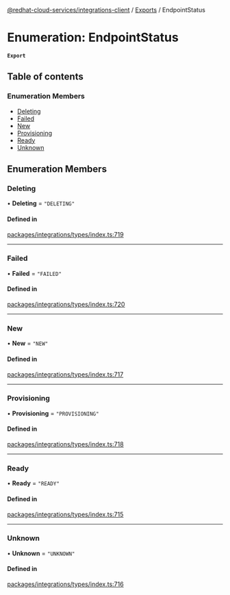 [@redhat-cloud-services/integrations-client](../README.md) / [Exports](../modules.md) / EndpointStatus

# Enumeration: EndpointStatus

**`Export`**

## Table of contents

### Enumeration Members

- [Deleting](EndpointStatus.md#deleting)
- [Failed](EndpointStatus.md#failed)
- [New](EndpointStatus.md#new)
- [Provisioning](EndpointStatus.md#provisioning)
- [Ready](EndpointStatus.md#ready)
- [Unknown](EndpointStatus.md#unknown)

## Enumeration Members

### Deleting

• **Deleting** = ``"DELETING"``

#### Defined in

[packages/integrations/types/index.ts:719](https://github.com/RedHatInsights/javascript-clients/blob/master/packages/integrations/types/index.ts#L719)

___

### Failed

• **Failed** = ``"FAILED"``

#### Defined in

[packages/integrations/types/index.ts:720](https://github.com/RedHatInsights/javascript-clients/blob/master/packages/integrations/types/index.ts#L720)

___

### New

• **New** = ``"NEW"``

#### Defined in

[packages/integrations/types/index.ts:717](https://github.com/RedHatInsights/javascript-clients/blob/master/packages/integrations/types/index.ts#L717)

___

### Provisioning

• **Provisioning** = ``"PROVISIONING"``

#### Defined in

[packages/integrations/types/index.ts:718](https://github.com/RedHatInsights/javascript-clients/blob/master/packages/integrations/types/index.ts#L718)

___

### Ready

• **Ready** = ``"READY"``

#### Defined in

[packages/integrations/types/index.ts:715](https://github.com/RedHatInsights/javascript-clients/blob/master/packages/integrations/types/index.ts#L715)

___

### Unknown

• **Unknown** = ``"UNKNOWN"``

#### Defined in

[packages/integrations/types/index.ts:716](https://github.com/RedHatInsights/javascript-clients/blob/master/packages/integrations/types/index.ts#L716)
